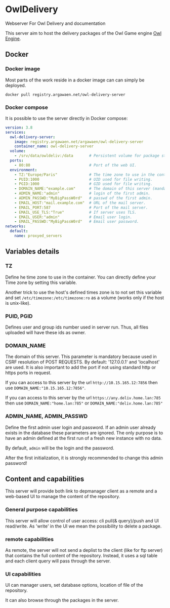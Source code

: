 # OwlDelivery

Webserver For Owl Delivery and documentation

This server aim to host the delivery packages of the Owl Game engine [Owl Engine](https://github.com/Silmaen/Owl).

## Docker

### Docker image

Most parts of the work reside in a docker image can can simply be deployed.

`docker pull registry.argawaen.net/owl-delivery-server`

### Docker compose

It is possible to use the server directly in Docker compose:

```yaml
version: 3.8
services:
  owl-delivery-server:
    image: registry.argawaen.net/argawaen/owl-delivery-server
    container_name: owl-delivery-server
  volume:
    - /srv/data/owldeliv:/data       # Persistent volume for package storage, logs, internal database.
  ports:
    - 80:80                          # Port of the web UI.
  environment:
    - TZ:"Europe/Paris"              # The time zone to use in the container.
    - PUID:1000                      # UID used for file writing.
    - PGID:1000                      # GID used for file writing.
    - DOMAIN_NAME:"example.com"      # The domain of this server (mandatory for correct usage).
    - ADMIN_NAME:"admin"             # login of the first admin.
    - ADMIN_PASSWD:"MyBigPassW0rd"   # passwd of the first admin.
    - EMAIL_HOST:"mail.example.com"  # URL of the mail server.
    - EMAIL_PORT:587                 # Port of the mail server.
    - EMAIL_USE_TLS:"True"           # If server uses TLS.
    - EMAIL_USER:"admin"             # Email user login.
    - EMAIL_PASSWD:"MyBigPassW0rd"   # Email user password.
networks:
  default:
    name: proxyed_servers
```

## Variables details

### TZ

Define he time zone to use in the container. You can directly define your Time zone by setting this variable.

Another trick to use the host's defined times zone is to not set this variable and set
`/etc/timezone:/etc/timezone:ro` as a volume (works only if the host is unix-like).

### PUID, PGID

Defines user and group ids number used in server run. Thus, all files uploaded will have these ids
as owner.

### DOMAIN_NAME

The domain of this server. This parameter is mandatory because used in CSRF resolution of POST REQUESTS.
By default: '127.0.0.1' and 'localhost' are used. It is also important to add the port if not using
standard http or https ports in request.

If you can access to this server by the url `http://10.15.165.12:7856`
then use `DOMAIN_NAME:"10.15.165.12:7856"`.

If you can access to this server by the url
`https://any.deliv.home.lan:785` then use `DOMAIN_NAME:"home.lan:785"` or
`DOMAIN_NAME:"deliv.home.lan:785"`

### ADMIN_NAME, ADMIN_PASSWD

Define the first admin user login and password. If an admin user already
exists in the database these parameters are ignored. The only purpose is
to have an admin defined at the first run of a fresh new instance with no
data.

By default, `admin` will be the login and the password.

After the first initialization, it is strongly recommended to change this
admin password!

## Content and capabilities

This server will provide both link to depmanager client as a remote and a web-based
UI to manage the content of the repository.

### General purpose capabilities

This server will allow control of user access: cli pull(& query)/push and UI read/write.
As 'write' in the UI we mean the possibility to delete a package.

### remote capabilities

As remote, the server will not send a deplist to the client (like for ftp server) that contains
the full content of the repository. Instead, it uses a sql table and each client query will pass
through the server.

### UI capabilities

UI can manager users, set database options, location of file of the repository.

It can also browse through the packages in the server.
